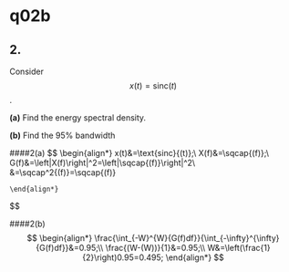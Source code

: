 # q02b

## 2.
Consider $$x(t)=\text{sinc}{(t)}$$.

**(a)** Find the energy spectral density.

**(b)** Find the 95% bandwidth


####2(a)
$$
    \begin{align*}
    x(t)&=\text{sinc}{(t)};\\
    X(f)&=\sqcap{(f)};\\
    G(f)&=\left|X(f)\right|^2=\left|\sqcap{(f)}\right|^2\\
    &=\sqcap^2{(f)}=\sqcap{(f)}
    
    \end{align*}
$$


####2(b)
$$
    \begin{align*}
    \frac{\int_{-W}^{W}{G(f)df}}{\int_{-\infty}^{\infty}{G(f)df}}&=0.95;\\
    \frac{(W-(W))}{1}&=0.95;\\
    W&=\left(\frac{1}{2}\right)0.95=0.495;
    \end{align*}
$$